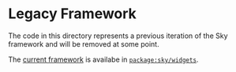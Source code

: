 Legacy Framework
================

The code in this directory represents a previous iteration of the Sky framework
and will be removed at some point.

The [current framework](../widgets/README.md) is availabe in
[`package:sky/widgets`](../widgets).
